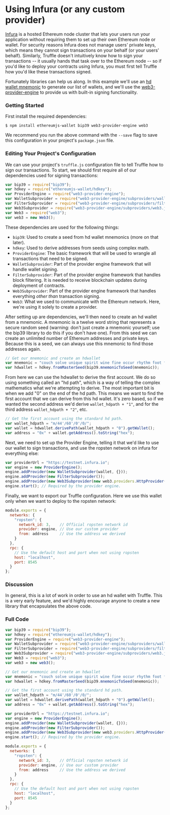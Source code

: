 # Using Infura (or any custom provider)

[Infura](https://infura.io/) is a hosted Ethereum node cluster that lets your users run your application without requiring them to set up their own Ethereum node or wallet. For security reasons Infura does not manage users' private keys, which means they cannot sign transactions on your behalf (or your users' behalf). Similarly, Truffle doesn't intuitively know how to sign your transactions -- it usually hands that task over to the Ethereum node -- so if you'd like to deploy your contracts using Infura, you must first tell Truffle how you'd like these transactions signed.

Fortunately libraries can help us along. In this example we'll use an [hd wallet mnemonic](https://en.bitcoin.it/wiki/Deterministic_wallet) to generate our list of wallets, and we'll use the [web3-provider-engine](https://github.com/MetaMask/provider-engine) to provide us with built-in signing functionality.

### Getting Started

First install the required dependencies:

```
$ npm install ethereumjs-wallet bip39 web3-provider-engine web3
```

We recommend you run the above command with the `--save` flag to save this configuration in your project's `package.json` file.

### Editing Your Project's Configuration

We can use your project's `truffle.js` configuration file to tell Truffle how to sign our transactions. To start, we should first require all of our dependencies used for signing transactions:

```javascript
var bip39 = require("bip39");
var hdkey = require("ethereumjs-wallet/hdkey");
var ProviderEngine = require("web3-provider-engine");
var WalletSubprovider = require("web3-provider-engine/subproviders/wallet.js");
var FilterSubprovider = require("web3-provider-engine/subproviders/filters.js");
var Web3Subprovider = require("web3-provider-engine/subproviders/web3.js");
var Web3 = require("web3");
var web3 = new Web3();
```

These dependencies are used for the following things:

- `bip39`: Used to create a seed from hd wallet mnemonics (more on that later).
- `hdkey`: Used to derive addresses from seeds using complex math.
- `ProviderEngine`: The basic framework that will be used to wrangle all transactions that need to be signed.
- `WalletSubprovider`: Part of the provider engine framework that will handle wallet signing.
- `FilterSubprovider`: Part of the provider engine framework that handles block filtering. It is needed to receive blockchain updates during deployment of contracts.
- `Web3Subprovider`: Part of the provider engine framework that handles everything *other than* transaction signing.
- `Web3`: What we used to communicate with the Ethereum network. Here, we're using it solely to create a provider.

After setting up are dependencies, we'll then need to create an hd wallet from a mnemonic. A mnemonic is a twelve word string that represents a secure random seed (warning: don't just create a mnemonic yourself; use the bip39 library to do this if you don't have one). From this seed we can create an unlimited number of Ethereum addresses and private keys. Because this is a seed, we can always use this mnemonic to find those addresses again.

```javascript
// Get our mnemonic and create an hdwallet
var mnemonic = "couch solve unique spirit wine fine occur rhythm foot feature glory away";
var hdwallet = hdkey.fromMasterSeed(bip39.mnemonicToSeed(mnemonic));
```

From here we can use the hdwallet to derive the first account. We do so using something called an "hd path", which is a way of telling the complex mathematics what we're attempting to derive. The most important bit is when we add "0" on the end of the hd path. This means we want to find the first account that we can derive from this hd wallet. It's zero based, so if we wanted the second address we'd derive `wallet_hdpath + "1"`, and for the third address `wallet_hdpath + "2"`, etc.

```javascript
// Get the first account using the standard hd path.
var wallet_hdpath = "m/44'/60'/0'/0/";
var wallet = hdwallet.derivePath(wallet_hdpath + "0").getWallet();
var address = "0x" + wallet.getAddress().toString("hex");
```

Next, we need to set up the Provider Engine, telling it that we'd like to use our wallet to sign transactions, and use the ropsten network on infura for everything else:

```javascript
var providerUrl = "https://testnet.infura.io";
var engine = new ProviderEngine();
engine.addProvider(new WalletSubprovider(wallet, {}));
engine.addProvider(new FilterSubprovider());
engine.addProvider(new Web3Subprovider(new web3.providers.HttpProvider(providerUrl)));
engine.start(); // Required by the provider engine.
```

Finally, we want to export our Truffle configuration. Here we use this wallet only when we want to deploy to the ropsten network:

```javascript
module.exports = {
  networks: {
    "ropsten": {
      network_id: 3,    // Official ropsten network id
      provider: engine, // Use our custom provider
      from: address     // Use the address we derived
    }
  },
  rpc: {
    // Use the default host and port when not using ropsten
    host: "localhost",
    port: 8545
  }
};
```

### Discussion

In general, this is a lot of work in order to use an hd wallet with Truffle. This is a very early feature, and we'd highly encourage anyone to create a new library that encapsulates the above code.

### Full Code

```javascript
var bip39 = require("bip39");
var hdkey = require("ethereumjs-wallet/hdkey");
var ProviderEngine = require("web3-provider-engine");
var WalletSubprovider = require("web3-provider-engine/subproviders/wallet.js");
var FilterSubprovider = require("web3-provider-engine/subproviders/filters.js");
var Web3Subprovider = require("web3-provider-engine/subproviders/web3.js");
var Web3 = require("web3");
var web3 = new web3();

// Get our mnemonic and create an hdwallet
var mnemonic = "couch solve unique spirit wine fine occur rhythm foot feature glory away";
var hdwallet = hdkey.fromMasterSeed(bip39.mnemonicToSeed(mnemonic));

// Get the first account using the standard hd path.
var wallet_hdpath = "m/44'/60'/0'/0/";
var wallet = hdwallet.derivePath(wallet_hdpath + "0").getWallet();
var address = "0x" + wallet.getAddress().toString("hex");

var providerUrl = "https://testnet.infura.io";
var engine = new ProviderEngine();
engine.addProvider(new WalletSubprovider(wallet, {}));
engine.addProvider(new FilterSubprovider());
engine.addProvider(new Web3Subprovider(new web3.providers.HttpProvider(providerUrl)));
engine.start(); // Required by the provider engine.

module.exports = {
  networks: {
    "ropsten": {
      network_id: 3,    // Official ropsten network id
      provider: engine, // Use our custom provider
      from: address     // Use the address we derived
    }
  },
  rpc: {
    // Use the default host and port when not using ropsten
    host: "localhost",
    port: 8545
  }
};
```
